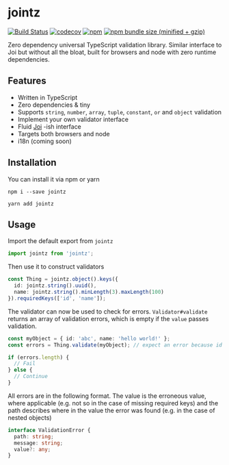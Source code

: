 # jointz
[![Build Status](https://travis-ci.org/moodysalem/jointz.svg?branch=master)](https://travis-ci.org/moodysalem/jointz)
[![codecov](https://codecov.io/gh/moodysalem/jointz/branch/master/graph/badge.svg)](https://codecov.io/gh/moodysalem/jointz)
[![npm](https://img.shields.io/npm/v/jointz.svg)](https://www.npmjs.com/package/jointz)
[![npm bundle size (minified + gzip)](https://img.shields.io/bundlephobia/minzip/jointz.svg)](https://bundlephobia.com/result?p=jointz)

Zero dependency universal TypeScript validation library. Similar interface to Joi but without all the bloat, built for browsers and node with zero runtime dependencies.

## Features

- Written in TypeScript
- Zero dependencies & tiny
- Supports `string`, `number`, `array`, `tuple`, `constant`, `or` and `object` validation
- Implement your own validator interface
- Fluid [Joi](https://github.com/hapijs/joi) -ish interface
- Targets both browsers and node
- i18n (coming soon)

## Installation

You can install it via npm or yarn

`npm i --save jointz`

`yarn add jointz`

## Usage
Import the default export from `jointz`

```typescript
import jointz from 'jointz';
``` 

Then use it to construct validators

```typescript
const Thing = jointz.object().keys({
  id: jointz.string().uuid(),
  name: jointz.string().minLength(3).maxLength(100)
}).requiredKeys(['id', 'name']);
```

The validator can now be used to check for errors.
`Validator#validate` returns an array of validation errors,
which is empty if the `value` passes validation. 

```typescript
const myObject = { id: 'abc', name: 'hello world!' };
const errors = Thing.validate(myObject); // expect an error because id is not a uuid

if (errors.length) {
  // Fail
} else {
  // Continue
}
```

All errors are in the following format. 
The value is the erroneous value, where applicable
 (e.g. not so in the case of missing required keys)
and the path describes where in the value the error was found
 (e.g. in the case of nested objects) 

```typescript
interface ValidationError {
  path: string;
  message: string;
  value?: any;
}
```
